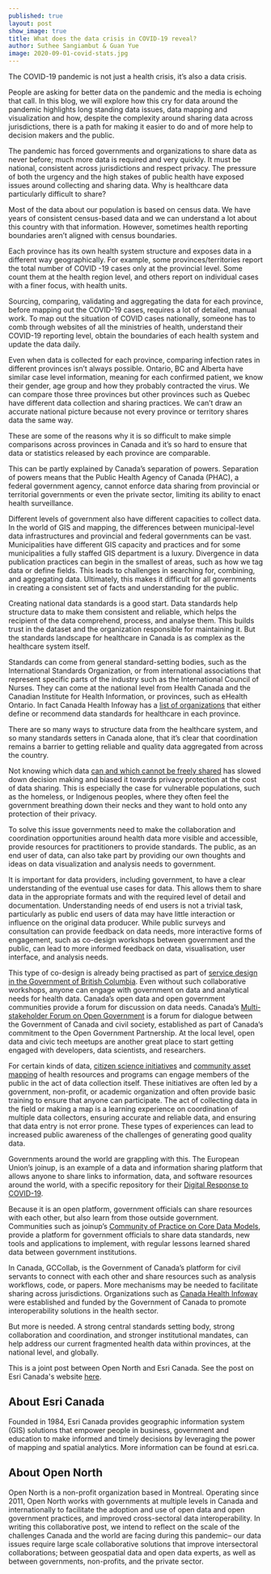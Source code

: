 ```yaml
---
published: true
layout: post
show_image: true
title: What does the data crisis in COVID-19 reveal?
author: Suthee Sangiambut & Guan Yue
image: 2020-09-01-covid-stats.jpg
---
```

The COVID-19 pandemic is not just a health crisis, it’s also a data crisis.

People are asking for better data on the pandemic and the media is echoing that call. In this blog, we will explore how this cry for data around the pandemic highlights long standing data issues, data mapping and visualization and how, despite the complexity around  sharing data across jurisdictions, there is a path for making it easier to do and of more help to decision makers and the public.

The pandemic has forced governments and organizations to share data as never before; much more data is required and very quickly. It must be national, consistent across jurisdictions and respect privacy. The pressure of both the urgency and the high stakes of public health have exposed issues around collecting and sharing data. Why is healthcare data particularly difficult to share?

Most of the data about our population is based on census data. We have years of consistent census-based data and we can understand a lot about this country with that information. However, sometimes health reporting boundaries aren’t aligned with census boundaries.

Each province has its own health system structure and exposes data in a different way geographically. For example, some provinces/territories report the total number of COVID -19 cases only at the provincial level. Some count them at the health region level, and others report on individual cases with a finer focus, with health units.

Sourcing, comparing, validating and aggregating the data for each province, before mapping out the COVID-19 cases, requires a lot of detailed, manual work. To map out the situation of COVID cases nationally, someone has to comb through websites of all the ministries of health, understand their COVID-19 reporting level, obtain the boundaries of each health system and update the data daily.

Even when data is collected for each province, comparing infection rates in different provinces isn’t always possible. Ontario, BC and Alberta have similar case level information, meaning for each confirmed patient, we know their gender, age group and how they probably contracted the virus. We can compare those three provinces but other provinces such as Quebec have different data collection and sharing practices. We can’t draw an accurate national picture because not every province or territory shares data the same way.

These are some of the reasons why it is so difficult to make simple comparisons across provinces in Canada and it’s so hard to ensure that data or statistics released by each province are comparable.

This can be partly explained by Canada’s separation of powers. Separation of powers means that the Public Health Agency of Canada (PHAC), a federal government agency, cannot enforce data sharing from provincial or territorial governments or even the private sector, limiting its ability to enact health surveillance.

Different levels of government also have different capacities to collect data. In the world of GIS and mapping, the differences between municipal-level data infrastructures and provincial and federal governments can be vast. Municipalities have different GIS capacity and practices and for some municipalities a fully staffed GIS department is a luxury. Divergence in data publication practices can begin in the smallest of areas, such as how we tag data or define fields. This leads to challenges in searching for, combining, and aggregating data. Ultimately, this makes it difficult for all governments in creating a consistent set of facts and understanding for the public.

Creating national data standards is a good start. Data standards help structure data to make them consistent and reliable, which helps the recipient of the data comprehend, process, and analyse them. This builds trust in the dataset and the organization responsible for maintaining it. But the standards landscape for healthcare in Canada is as complex as the healthcare system itself.

Standards can come from general standard-setting bodies, such as the International Standards Organization, or from international associations that represent specific parts of the industry such as the International Council of Nurses. They can come at the national level from Health Canada and the Canadian Institute for Health Information, or provinces, such as eHealth Ontario. In fact Canada Health Infoway has a [list of organizations](https://infocentral.infoway-inforoute.ca/en/standards/standards-in-canada) that either define or recommend data standards for healthcare in each province.

There are so many ways to structure data from the healthcare system, and so many standards setters in Canada alone, that it’s clear that coordination remains a barrier to getting reliable and quality data aggregated from across the country.

Not knowing which data [can and which cannot be freely shared](https://www.publichealthontario.ca/-/media/documents/L/2019/ldcp-health-equity-summary-2019.pdf?la=en) has slowed down decision making and biased it towards privacy protection at the cost of data sharing. This is especially the case for vulnerable populations, such as the homeless, or Indigenous peoples, where they often feel the government breathing down their necks and they want to hold onto any protection of their privacy.

To solve this issue governments need to make the collaboration and coordination opportunities around health data more visible and accessible, provide resources for practitioners to provide standards. The public, as an end user of data, can also take part by providing our own thoughts and ideas on data visualization and analysis needs to government.

It is important for data providers, including government, to have a clear understanding of the eventual use cases for data. This allows them to share data in the appropriate formats and with the required level of detail and documentation. Understanding needs of end users is not a trivial task, particularly as public end users of data may have little interaction or influence on the original data producer. While public surveys and consultation can provide feedback on data needs, more interactive forms of engagement, such as co-design workshops between government and the public, can lead to more informed feedback on data, visualisation, user interface, and analysis needs.

This type of co-design is already being practised as part of [service design in the Government of British Columbia](https://www2.gov.bc.ca/gov/content/governments/services-for-government/service-experience-digital-delivery/service-design/service-design-phases/discovery/co-design-workshop). Even without such collaborative workshops, anyone can engage with government on data and analytical needs for health data. Canada’s open data and open government communities provide a forum for discussion on data needs. Canada’s [Multi-stakeholder Forum on Open Government](https://open.canada.ca/en/multi-stakeholder-forum-open-government) is a forum for dialogue between the Government of Canada and civil society, established as part of Canada’s commitment to the Open Government Partnership. At the local level, open data and civic tech meetups are another great place to start getting engaged with developers, data scientists, and researchers.

For certain kinds of data, [citizen science initiatives](https://www.citizenscience.org/covid-19/) and [community asset mapping](https://doi.org/10.1177%2F2373379916664736) of health resources and programs can engage members of the public in the act of data collection itself. These initiatives are often led by a government, non-profit, or academic organization and often provide basic training to ensure that anyone can participate. The act of collecting data in the field or making a map is a learning experience on coordination of multiple data collectors, ensuring accurate and reliable data, and ensuring that data entry is not error prone. These types of experiences can lead to increased public awareness of the challenges of generating good quality data.

Governments around the world are grappling with this. The European Union’s joinup, is an example of a data and information sharing platform that allows anyone to share links to information, data, and software resources around the world, with a specific repository for their [Digital Response to COVID-19](https://joinup.ec.europa.eu/collection/digital-response-covid-19).

Because it is an open platform, government officials can share resources with each other, but also learn from those outside government. Communities such as joinup’s [Community of Practice on Core Data Models](https://joinup.ec.europa.eu/collection/semantic-interoperability-community-semic/document/community-practice-core-data-models), provide a platform for government officials to share data standards, new tools and applications to implement, with regular lessons learned shared data between government institutions.

In Canada, GCCollab, is the Government of Canada’s platform for civil servants to connect with each other and share resources such as analysis workflows, code, or papers. More mechanisms may be needed to facilitate sharing across jurisdictions. Organizations such as [Canada Health Infoway](https://www.infoway-inforoute.ca/en/) were established and funded by the Government of Canada to promote interoperability solutions in the health sector.

But more is needed. A strong central standards setting body, strong collaboration and coordination, and stronger institutional mandates, can help address our current fragmented health data within provinces, at the national level, and globally.

This is a joint post between Open North and Esri Canada. See the post on Esri Canada's website [here](https://resources.esri.ca/news-and-updates/what-does-the-data-crisis-in-covid-19-reveal).

## About Esri Canada  
Founded in 1984, Esri Canada provides geographic information system (GIS) solutions that empower people in business, government and education to make informed and timely decisions by leveraging the power of mapping and spatial analytics. More information can be found at esri.ca.

## About Open North
Open North is a non-profit organization based in Montreal. Operating since 2011, Open North works with governments at multiple levels in Canada and internationally to facilitate the adoption and use of open data and open government practices, and improved cross-sectoral data interoperability. In writing this collaborative post, we intend to reflect on the scale of the challenges Canada and the world are facing during this pandemic– our data issues require large scale collaborative solutions that improve intersectoral collaborations; between geospatial data and open data experts, as well as between governments, non-profits, and the private sector.